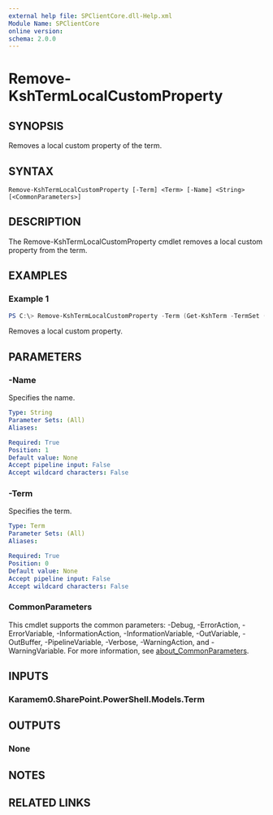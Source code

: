 ```yaml
---
external help file: SPClientCore.dll-Help.xml
Module Name: SPClientCore
online version:
schema: 2.0.0
---
```


# Remove-KshTermLocalCustomProperty

## SYNOPSIS
Removes a local custom property of the term.

## SYNTAX

```
Remove-KshTermLocalCustomProperty [-Term] <Term> [-Name] <String> [<CommonParameters>]
```

## DESCRIPTION
The Remove-KshTermLocalCustomProperty cmdlet removes a local custom property from the term.

## EXAMPLES

### Example 1
```powershell
PS C:\> Remove-KshTermLocalCustomProperty -Term (Get-KshTerm -TermSet (Get-KshTermSet -TermGroup (Get-KshTermGroup -TermGroupName 'Company') -TermSetName 'Department') -TermName 'Human Resources') -Name 'Hierarchy'
```

Removes a local custom property.

## PARAMETERS

### -Name
Specifies the name.

```yaml
Type: String
Parameter Sets: (All)
Aliases:

Required: True
Position: 1
Default value: None
Accept pipeline input: False
Accept wildcard characters: False
```

### -Term
Specifies the term.

```yaml
Type: Term
Parameter Sets: (All)
Aliases:

Required: True
Position: 0
Default value: None
Accept pipeline input: False
Accept wildcard characters: False
```

### CommonParameters
This cmdlet supports the common parameters: -Debug, -ErrorAction, -ErrorVariable, -InformationAction, -InformationVariable, -OutVariable, -OutBuffer, -PipelineVariable, -Verbose, -WarningAction, and -WarningVariable. For more information, see [about_CommonParameters](http://go.microsoft.com/fwlink/?LinkID=113216).

## INPUTS

### Karamem0.SharePoint.PowerShell.Models.Term

## OUTPUTS

### None

## NOTES

## RELATED LINKS
